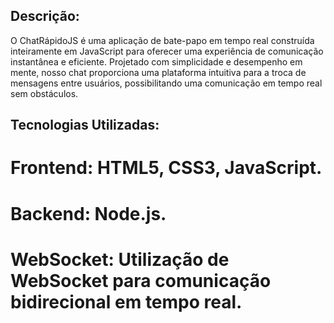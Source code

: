 ## Descrição:
O ChatRápidoJS é uma aplicação de bate-papo em tempo real construída inteiramente em JavaScript para oferecer uma experiência de comunicação instantânea e eficiente. Projetado com simplicidade e desempenho em mente, nosso chat proporciona uma plataforma intuitiva para a troca de mensagens entre usuários, possibilitando uma comunicação em tempo real sem obstáculos.

## Tecnologias Utilizadas:

# Frontend: HTML5, CSS3, JavaScript.

# Backend: Node.js.

# WebSocket: Utilização de WebSocket para comunicação bidirecional em tempo real.
